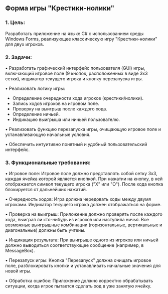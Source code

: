 ## Форма игры "Крестики-нолики"

### 1. Цель:

Разработать приложение на языке C# с использованием среды Windows Forms, реализующее классическую игру "Крестики-нолики" для двух игроков.

### 2. Задачи:

• Разработать графический интерфейс пользователя (GUI) игры, включающий игровое поле (9 кнопок, расположенных в виде 3x3 сетки), индикатор текущего игрока и кнопку перезапуска игры.

• Реализовать логику игры:
  * Определение очередности хода игроков (крестики/нолики).
  * Запись ходов игроков на игровом поле.
  * Проверку на выигрыш после каждого хода.
  * Определение ничьей.
  * Индикацию выигрыша или ничьей пользователю.

• Реализовать функцию перезапуска игры, очищающую игровое поле и устанавливающую начальные условия.

• Обеспечить интуитивно понятный и удобный пользовательский интерфейс.

### 3. Функциональные требования:

• Игровое поле: Игровое поле должно представлять собой сетку 3x3, каждая ячейка которой является кнопкой. При нажатии на кнопку, в ней отображается символ текущего игрока ("X" или "O"). После хода кнопка блокируется от дальнейших нажатий.

• Очередность ходов: Игра должна чередовать ходы между двумя игроками. Индикатор текущего игрока должен отображаться на форме.

• Проверка на выигрыш: Приложение должно проверять после каждого хода, выиграл ли кто-нибудь из игроков или наступила ничья. Все возможные выигрышные комбинации (горизонтальные, вертикальные и диагональные) должны быть учтены.

• Индикация результата: При выигрыше одного из игроков или ничьей должно выводиться соответствующее сообщение (например, в MessageBox).

• Перезапуск игры: Кнопка "Перезапуск" должна очищать игровое поле, разблокировать кнопки и устанавливать начальные значения для новой игры.

• Обработка ошибок: Приложение должно корректно обрабатывать ситуации, когда игрок пытается сделать ход в уже занятую ячейку.